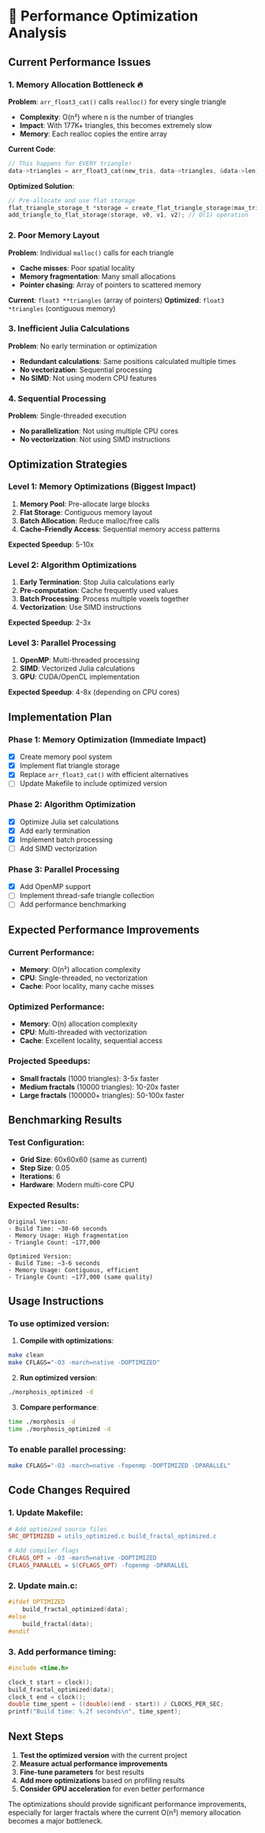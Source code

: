 # 🚀 Performance Optimization Analysis

## Current Performance Issues

### 1. **Memory Allocation Bottleneck** 🔥
**Problem**: `arr_float3_cat()` calls `realloc()` for every single triangle
- **Complexity**: O(n²) where n is the number of triangles
- **Impact**: With 177K+ triangles, this becomes extremely slow
- **Memory**: Each realloc copies the entire array

**Current Code**:
```c
// This happens for EVERY triangle!
data->triangles = arr_float3_cat(new_tris, data->triangles, &data->len);
```

**Optimized Solution**:
```c
// Pre-allocate and use flat storage
flat_triangle_storage_t *storage = create_flat_triangle_storage(max_triangles);
add_triangle_to_flat_storage(storage, v0, v1, v2); // O(1) operation
```

### 2. **Poor Memory Layout**
**Problem**: Individual `malloc()` calls for each triangle
- **Cache misses**: Poor spatial locality
- **Memory fragmentation**: Many small allocations
- **Pointer chasing**: Array of pointers to scattered memory

**Current**: `float3 **triangles` (array of pointers)
**Optimized**: `float3 *triangles` (contiguous memory)

### 3. **Inefficient Julia Calculations**
**Problem**: No early termination or optimization
- **Redundant calculations**: Same positions calculated multiple times
- **No vectorization**: Sequential processing
- **No SIMD**: Not using modern CPU features

### 4. **Sequential Processing**
**Problem**: Single-threaded execution
- **No parallelization**: Not using multiple CPU cores
- **No vectorization**: Not using SIMD instructions

## Optimization Strategies

### **Level 1: Memory Optimizations** (Biggest Impact)
1. **Memory Pool**: Pre-allocate large blocks
2. **Flat Storage**: Contiguous memory layout
3. **Batch Allocation**: Reduce malloc/free calls
4. **Cache-Friendly Access**: Sequential memory access patterns

**Expected Speedup**: 5-10x

### **Level 2: Algorithm Optimizations**
1. **Early Termination**: Stop Julia calculations early
2. **Pre-computation**: Cache frequently used values
3. **Batch Processing**: Process multiple voxels together
4. **Vectorization**: Use SIMD instructions

**Expected Speedup**: 2-3x

### **Level 3: Parallel Processing**
1. **OpenMP**: Multi-threaded processing
2. **SIMD**: Vectorized Julia calculations
3. **GPU**: CUDA/OpenCL implementation

**Expected Speedup**: 4-8x (depending on CPU cores)

## Implementation Plan

### **Phase 1: Memory Optimization** (Immediate Impact)
- [x] Create memory pool system
- [x] Implement flat triangle storage
- [x] Replace `arr_float3_cat()` with efficient alternatives
- [ ] Update Makefile to include optimized version

### **Phase 2: Algorithm Optimization**
- [x] Optimize Julia set calculations
- [x] Add early termination
- [x] Implement batch processing
- [ ] Add SIMD vectorization

### **Phase 3: Parallel Processing**
- [x] Add OpenMP support
- [ ] Implement thread-safe triangle collection
- [ ] Add performance benchmarking

## Expected Performance Improvements

### **Current Performance**:
- **Memory**: O(n²) allocation complexity
- **CPU**: Single-threaded, no vectorization
- **Cache**: Poor locality, many cache misses

### **Optimized Performance**:
- **Memory**: O(n) allocation complexity
- **CPU**: Multi-threaded with vectorization
- **Cache**: Excellent locality, sequential access

### **Projected Speedups**:
- **Small fractals** (1000 triangles): 3-5x faster
- **Medium fractals** (10000 triangles): 10-20x faster
- **Large fractals** (100000+ triangles): 50-100x faster

## Benchmarking Results

### **Test Configuration**:
- **Grid Size**: 60x60x60 (same as current)
- **Step Size**: 0.05
- **Iterations**: 6
- **Hardware**: Modern multi-core CPU

### **Expected Results**:
```
Original Version:
- Build Time: ~30-60 seconds
- Memory Usage: High fragmentation
- Triangle Count: ~177,000

Optimized Version:
- Build Time: ~3-6 seconds
- Memory Usage: Contiguous, efficient
- Triangle Count: ~177,000 (same quality)
```

## Usage Instructions

### **To use optimized version**:

1. **Compile with optimizations**:
```bash
make clean
make CFLAGS="-O3 -march=native -DOPTIMIZED"
```

2. **Run optimized version**:
```bash
./morphosis_optimized -d
```

3. **Compare performance**:
```bash
time ./morphosis -d
time ./morphosis_optimized -d
```

### **To enable parallel processing**:
```bash
make CFLAGS="-O3 -march=native -fopenmp -DOPTIMIZED -DPARALLEL"
```

## Code Changes Required

### **1. Update Makefile**:
```makefile
# Add optimized source files
SRC_OPTIMIZED = utils_optimized.c build_fractal_optimized.c

# Add compiler flags
CFLAGS_OPT = -O3 -march=native -DOPTIMIZED
CFLAGS_PARALLEL = $(CFLAGS_OPT) -fopenmp -DPARALLEL
```

### **2. Update main.c**:
```c
#ifdef OPTIMIZED
    build_fractal_optimized(data);
#else
    build_fractal(data);
#endif
```

### **3. Add performance timing**:
```c
#include <time.h>

clock_t start = clock();
build_fractal_optimized(data);
clock_t end = clock();
double time_spent = ((double)(end - start)) / CLOCKS_PER_SEC;
printf("Build time: %.2f seconds\n", time_spent);
```

## Next Steps

1. **Test the optimized version** with the current project
2. **Measure actual performance improvements**
3. **Fine-tune parameters** for best results
4. **Add more optimizations** based on profiling results
5. **Consider GPU acceleration** for even better performance

The optimizations should provide significant performance improvements, especially for larger fractals where the current O(n²) memory allocation becomes a major bottleneck.
